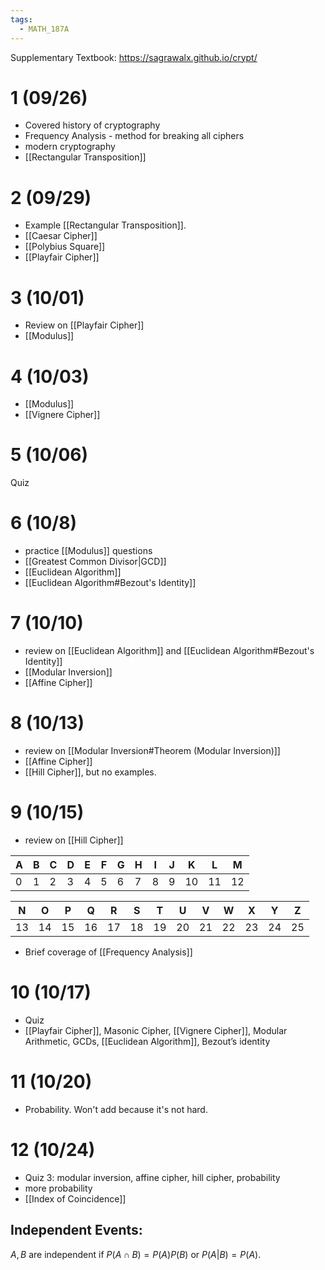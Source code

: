 ```yaml
---
tags:
  - MATH_187A
---
```

Supplementary Textbook: https://sagrawalx.github.io/crypt/ 
# 1 (09/26)
- Covered history of cryptography
- Frequency Analysis - method for breaking all ciphers
- modern cryptography
- [[Rectangular Transposition]]

# 2 (09/29)
- Example [[Rectangular Transposition]]. 
- [[Caesar Cipher]]
- [[Polybius Square]]
- [[Playfair Cipher]]

# 3 (10/01)
- Review on [[Playfair Cipher]]
- [[Modulus]]

# 4 (10/03)
- [[Modulus]]
- [[Vignere Cipher]]

# 5 (10/06)
Quiz

# 6 (10/8)
- practice [[Modulus]] questions
- [[Greatest Common Divisor|GCD]]
- [[Euclidean Algorithm]]
- [[Euclidean Algorithm#Bezout's Identity]]

# 7 (10/10)
- review on [[Euclidean Algorithm]] and [[Euclidean Algorithm#Bezout's Identity]]
- [[Modular Inversion]]
- [[Affine Cipher]]

# 8 (10/13)
- review on [[Modular Inversion#Theorem (Modular Inversion)]]
- [[Affine Cipher]]
- [[Hill Cipher]], but no examples.

# 9 (10/15)
- review on [[Hill Cipher]]

| A | B | C | D | E | F | G | H | I | J | K | L | M |
|---|---|---|---|---|---|---|---|---|---|---|---|---|
| 0 | 1 | 2 | 3 | 4 | 5 | 6 | 7 | 8 | 9 | 10 | 11 | 12 |

| N | O | P | Q | R | S | T | U | V | W | X | Y | Z |
|---|---|---|---|---|---|---|---|---|---|---|---|---|
| 13 | 14 | 15 | 16 | 17 | 18 | 19 | 20 | 21 | 22 | 23 | 24 | 25 |
- Brief coverage of [[Frequency Analysis]]
# 10 (10/17)
- Quiz 
- [[Playfair Cipher]], Masonic Cipher, [[Vignere Cipher]], Modular Arithmetic, GCDs, [[Euclidean Algorithm]], Bezout’s identity

# 11 (10/20)
- Probability. Won't add because it's not hard.

# 12 (10/24)
- Quiz 3: modular inversion, affine cipher, hill cipher, probability
- more probability
- [[Index of Coincidence]]

## Independent Events:
$A, B$ are independent if $P(A \cap B) = P(A)P(B)$ or $P(A|B) = P(A)$. 